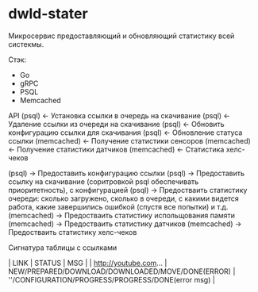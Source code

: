 # dwld-stater

Микросервис предоставляющий и обновляющий статистику всей систекмы.

Стэк: 
- Go
- gRPC
- PSQL
- Memcached

API
(psql) <- Установка ссылки в очередь на скачивание
(psql) <- Удаление ссылки из очереди на скачивание
(psql) <- Обновить конфигурацию ссылки для скачивания
(psql) <- Обновление статуса ссылки
(memcached) <- Получение статистики сенсоров
(memcached) <- Получение статистики датчиков
(memcached) <- Статистика хелс-чеков


(psql) -> Предоставить конфигурацию ссылки
(psql) -> Предоставить ссылку на скачивание (соритровкой psql обеспечивать приоритетность), с конфигурацией
(psql) -> Предостваить статистику очереди: сколько загружено, сколько в очереди, с какими видется работа, какие завершились ошибкой (спустя все попытки) и т.д.
(memcached) -> Предостваить статистику испольщования памяти
(memcached) -> Предостваить статистику датчиков
(memcached) -> Предостваить статистику хелс-чеков


Сигнатура таблицы с ссылками

|          LINK          |           STATUS                                   |            MSG                                     |
| http://youtube.com...  | NEW/PREPARED/DOWNLOAD/DOWNLOADED/MOVE/DONE(ERROR)  | ''/CONFIGURATION/PROGRESS/PROGRESS/DONE(error msg) |
